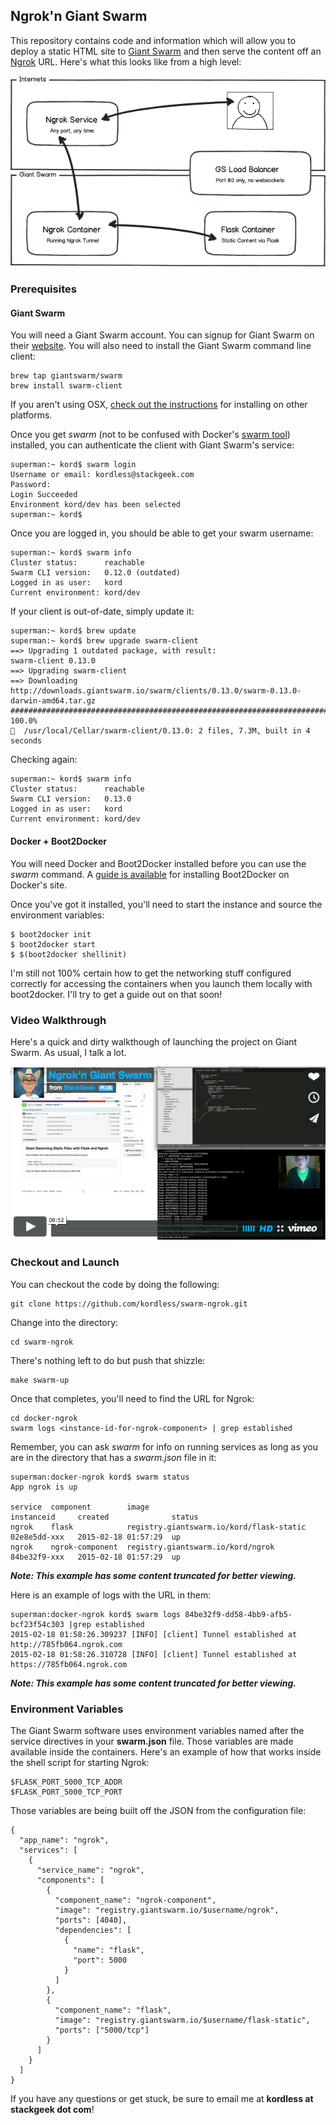 ## Ngrok'n Giant Swarm

This repository contains code and information which will allow you to deploy a static HTML site to [Giant Swarm](https://giantswarm.io/) and then serve the content off an [Ngrok](https://ngrok.com/) URL.  Here's what this looks like from a high level:

![Fancy diagram.](https://raw.githubusercontent.com/kordless/swarm-ngrok/master/assets/mockup.png)

### Prerequisites	

#### Giant Swarm
You will need a Giant Swarm account. You can signup for Giant Swarm on their [website](https://giantswarm.io/).  You will also need to install the Giant Swarm command line client:

   	brew tap giantswarm/swarm
	brew install swarm-client

If you aren't using OSX, [check out the instructions](http://docs.giantswarm.io/reference/installation/) for installing on other platforms.

Once you get *swarm* (not to be confused with Docker's [swarm tool](https://github.com/docker/swarm/)) installed, you can authenticate the client with Giant Swarm's service:

	superman:~ kord$ swarm login
	Username or email: kordless@stackgeek.com
	Password:
	Login Succeeded
	Environment kord/dev has been selected
	superman:~ kord$
    
Once you are logged in, you should be able to get your swarm username:

    superman:~ kord$ swarm info
	Cluster status:      reachable
	Swarm CLI version:   0.12.0 (outdated)
	Logged in as user:   kord
	Current environment: kord/dev

If your client is out-of-date, simply update it:

	superman:~ kord$ brew update
	superman:~ kord$ brew upgrade swarm-client
	==> Upgrading 1 outdated package, with result:
	swarm-client 0.13.0
	==> Upgrading swarm-client
	==> Downloading http://downloads.giantswarm.io/swarm/clients/0.13.0/swarm-0.13.0-	darwin-amd64.tar.gz
	######################################################################## 100.0%
	🍺  /usr/local/Cellar/swarm-client/0.13.0: 2 files, 7.3M, built in 4 seconds

Checking again:

	superman:~ kord$ swarm info
	Cluster status:      reachable
	Swarm CLI version:   0.13.0
	Logged in as user:   kord
	Current environment: kord/dev

#### Docker + Boot2Docker
You will need Docker and Boot2Docker installed before you can use the *swarm* command. A [guide is available](https://docs.docker.com/installation/mac/) for installing Boot2Docker on Docker's site.

Once you've got it installed, you'll need to start the instance and source the environment variables:

	$ boot2docker init
	$ boot2docker start
	$ $(boot2docker shellinit)

I'm still not 100% certain how to get the networking stuff configured correctly for accessing the containers when you launch them locally with boot2docker.  I'll try to get a guide out on that soon!

### Video Walkthrough
Here's a quick and dirty walkthough of launching the project on Giant Swarm. As usual, I talk a lot.

[![](https://raw.githubusercontent.com/kordless/swarm-ngrok/master/assets/video.png)](https://vimeo.com/119916590)

### Checkout and Launch

You can checkout the code by doing the following:

    git clone https://github.com/kordless/swarm-ngrok.git

Change into the directory:

	cd swarm-ngrok

There's nothing left to do but push that shizzle:

    make swarm-up

Once that completes, you'll need to find the URL for Ngrok:

	cd docker-ngrok
    swarm logs <instance-id-for-ngrok-component> | grep established
 
Remember, you can ask *swarm* for info on running services as long as you are in the directory that has a *swarm.json* file in it:

	superman:docker-ngrok kord$ swarm status
	App ngrok is up

	service  component        image                                     instanceid     created              status
	ngrok    flask            registry.giantswarm.io/kord/flask-static  02e8e5dd-xxx   2015-02-18 01:57:29  up
	ngrok    ngrok-component  registry.giantswarm.io/kord/ngrok         84be32f9-xxx   2015-02-18 01:57:29  up

***Note: This example has some content truncated for better viewing.***

Here is an example of logs with the URL in them:

	superman:docker-ngrok kord$ swarm logs 84be32f9-dd58-4bb9-afb5-bcf23f54c303 |grep established
	2015-02-18 01:58:26.309237 [INFO] [client] Tunnel established at http://785fb064.ngrok.com
	2015-02-18 01:58:26.310728 [INFO] [client] Tunnel established at https://785fb064.ngrok.com
	
***Note: This example has some content truncated for better viewing.***

### Environment Variables

The Giant Swarm software uses environment variables named after the service directives in your **swarm.json** file.  Those variables are made available inside the containers.  Here's an example of how that works inside the shell script for starting Ngrok:

	$FLASK_PORT_5000_TCP_ADDR
	$FLASK_PORT_5000_TCP_PORT

Those variables are being built off the JSON from the configuration file:

```
{
  "app_name": "ngrok",
  "services": [
    {
      "service_name": "ngrok",
      "components": [
        {
          "component_name": "ngrok-component",
          "image": "registry.giantswarm.io/$username/ngrok",
          "ports": [4040],
          "dependencies": [
            {
              "name": "flask",
              "port": 5000
            }
          ]
        },
        {
          "component_name": "flask",
          "image": "registry.giantswarm.io/$username/flask-static",
          "ports": ["5000/tcp"]
        }
      ]
    }
  ]
}
```

If you have any questions or get stuck, be sure to email me at **kordless at stackgeek dot com**!

